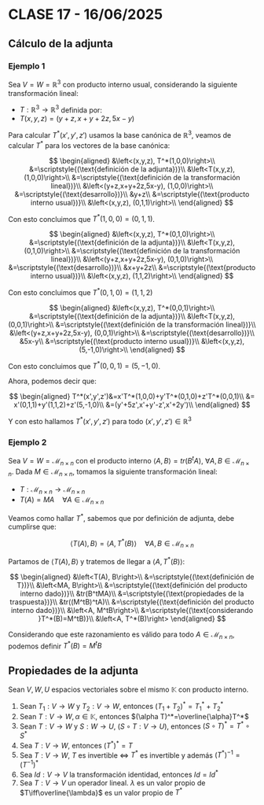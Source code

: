 # CLASE 17 - 16/06/2025

## Cálculo de la adjunta

### Ejemplo 1

Sea $V=W=\mathbb{R}^3$ con producto interno usual, considerando la siguiente transformación lineal:

- $T:\mathbb{R}^3\to\mathbb{R}^3$ definida por:
- $T(x,y,z)=(y+z,x+y+2z,5x-y)$

Para calcular $T^*(x',y',z')$ usamos la base canónica de $\mathbb{R}^3$, veamos de calcular $T^*$ para los vectores de la base canónica:

$$
\begin{aligned}
&\left<(x,y,z), T^*(1,0,0)\right>\\
&=\scriptstyle{(\text{definición de la adjunta})}\\
&\left<T(x,y,z), (1,0,0)\right>\\
&=\scriptstyle{(\text{definición de la transformación lineal})}\\
&\left<(y+z,x+y+2z,5x-y), (1,0,0)\right>\\
&=\scriptstyle{(\text{desarrollo})}\\
&y+z\\
&=\scriptstyle{(\text{producto interno usual})}\\
&\left<(x,y,z), (0,1,1)\right>\\
\end{aligned}
$$

Con esto concluimos que $T^*(1,0,0)=(0,1,1)$.

$$
\begin{aligned}
&\left<(x,y,z), T^*(0,1,0)\right>\\
&=\scriptstyle{(\text{definición de la adjunta})}\\
&\left<T(x,y,z), (0,1,0)\right>\\
&=\scriptstyle{(\text{definición de la transformación lineal})}\\
&\left<(y+z,x+y+2z,5x-y), (0,1,0)\right>\\
&=\scriptstyle{(\text{desarrollo})}\\
&x+y+2z\\
&=\scriptstyle{(\text{producto interno usual})}\\
&\left<(x,y,z), (1,1,2)\right>\\
\end{aligned}
$$

Con esto concluimos que $T^*(0,1,0)=(1,1,2)$

$$
\begin{aligned}
&\left<(x,y,z), T^*(0,0,1)\right>\\
&=\scriptstyle{(\text{definición de la adjunta})}\\
&\left<T(x,y,z), (0,0,1)\right>\\
&=\scriptstyle{(\text{definición de la transformación lineal})}\\
&\left<(y+z,x+y+2z,5x-y), (0,0,1)\right>\\
&=\scriptstyle{(\text{desarrollo})}\\
&5x-y\\
&=\scriptstyle{(\text{producto interno usual})}\\
&\left<(x,y,z), (5,-1,0)\right>\\
\end{aligned}
$$

Con esto concluimos que $T^*(0,0,1)=(5,-1,0)$.

Ahora, podemos decir que:

$$
\begin{aligned}
T^*(x',y',z')&=x'T^*(1,0,0)+y'T^*(0,1,0)+z'T^*(0,0,1)\\
&= x'(0,1,1)+y'(1,1,2)+z'(5,-1,0)\\
&=(y'+5z',x'+y'-z',x'+2y')\\
\end{aligned}
$$

Y con esto hallamos $T^*(x',y',z')$ para todo $(x',y',z')\in \mathbb{R}^3$

### Ejemplo 2

Sea $V=W=\mathcal{M}_{n\times n}$ con el producto interno $\left<A, B\right>=tr(B^tA)$, $\forall A,B\in\mathcal{M}_{n\times n}$.
Dada $M\in\mathcal{M}_{n\times n}$, tomamos la siguiente transformación lineal:

- $T:\mathcal{M}_{n\times n}\to\mathcal{M}_{n\times n}$
- $T(A)=MA\quad\forall A\in\mathcal{M}_{n\times n}$

Veamos como hallar $T^*$, sabemos que por definición de adjunta, debe cumplirse que:

$$
\left<T(A), B\right>=\left<A, T^*(B)\right>\quad\forall A,B\in\mathcal{M}_{n\times n}
$$

Partamos de $\left<T(A), B\right>$ y tratemos de llegar a $\left<A, T^*(B)\right>$:

$$
\begin{aligned}
&\left<T(A), B\right>\\
&=\scriptstyle{(\text{definición de T})}\\
&\left<MA, B\right>\\
&=\scriptstyle{(\text{definición del producto interno dado})}\\
&tr(B^tMA)\\
&=\scriptstyle{(\text{propiedades de la traspuesta})}\\
&tr((M^tB)^tA)\\
&=\scriptstyle{(\text{definición del producto interno dado})}\\
&\left<A, M^tB\right>\\
&=\scriptstyle{(\text{considerando }T^*(B)=M^tB)}\\
&\left<A, T^*(B)\right>
\end{aligned}
$$

Considerando que este razonamiento es válido para todo $A\in\mathcal{M}_{n\times n}$, podemos definir $T^*(B)=M^tB$

## Propiedades de la adjunta

Sean $V,W,U$ espacios vectoriales sobre el mismo $\mathbb{K}$ con producto interno.

1. Sean $T_1:V\to W$ y $T_2:V\to W$, entonces $(T_1+T_2)^*=T_1^*+T_2^*$
2. Sean $T:V\to W,\alpha\in\mathbb{K}$, entonces $(\alpha T)^*=\overline{\alpha}T^*$
3. Sean $T:V\to W$ y $S:W\to U$, $(S\circ T:V\to U)$, entonces $(S\circ T)^*=T^*\circ S^*$
4. Sea $T:V\to W$, entonces $(T^*)^*=T$
5. Sea $T:V\to W$, $T$ es invertible $\iff$ $T^*$ es invertible y además $(T^*)^{-1}=(T^{-1})^*$
6. Sea $Id:V\to V$ la transformación identidad, entonces $Id=Id^*$
7. Sea $T:V\to V$ un operador lineal. $\lambda$ es un valor propio de $T\iff\overline{\lambda}$ es un valor propio de $T^*$